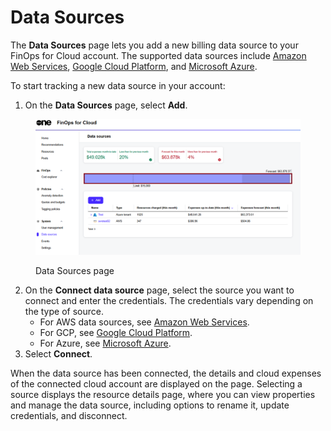 # Data Sources

The **Data Sources** page lets you add a new billing data source to your FinOps for Cloud account. The supported data sources include [Amazon Web Services](amazon-web-services/), [Google Cloud Platform](google-cloud-platform.md), and [Microsoft Azure](microsoft-azure.md).&#x20;

To start tracking a new data source in your account:

1. On the **Data Sources** page, select **Add**.

<figure><img src="../../.gitbook/assets/ffc_data_source (1).png" alt=""><figcaption><p>Data Sources page</p></figcaption></figure>

2. On the **Connect data source** page, select the source you want to connect and enter the credentials. The credentials vary depending on the type of source.&#x20;
   * For AWS data sources, see [Amazon Web Services](amazon-web-services/).
   * For GCP, see [Google Cloud Platform](google-cloud-platform.md).
   * For Azure, see [Microsoft Azure](microsoft-azure.md).
3. Select **Connect**.&#x20;

When the data source has been connected, the details and cloud expenses of the connected cloud account are displayed on the page. Selecting a source displays the resource details page, where you can view properties and manage the data source, including options to rename it, update credentials, and disconnect.
